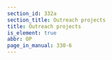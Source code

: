 ```yaml
---
section_id: 332a
section_title: Outreach projects
title: Outreach projects
is_element: true
abbr: OP
page_in_manual: 330-6
---
```

